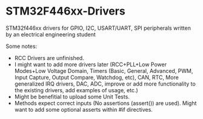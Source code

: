 # STM32F446xx-Drivers
STM32f446xx drivers for GPIO, I2C, USART/UART, SPI peripherals written by an electrical engineering student 

Some notes:
- RCC Drivers are unfinished.
- I might want to add more drivers later (RCC+PLL+Low Power Modes+Low Voltage Domain, Timers (Basic, General, Advanced, PWM, Input Capture, Output Compare, Watchdog, etc), CAN, RTC, More generalized IRQ drivers, DAC, ADC, improve or add more functionality to the existing drivers, add examples of usage, etc.) 
- Might be benefitial to upload some Unit Tests.
- Methods expect correct inputs (No assertions (assert()) are used). Might want to add some optional asserts within #if directives.
